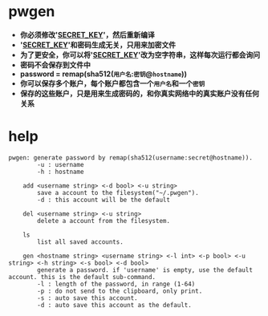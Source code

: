 # pwgen
- **你必须修改'[SECRET_KEY](https://github.com/zzztttkkk/pwgen/blob/master/secret.go#L4)'，然后重新编译**
- **'[SECRET_KEY](https://github.com/zzztttkkk/pwgen/blob/master/secret.go#L4)'和密码生成无关，只用来加密文件**
- **为了更安全，你可以将'[SECRET_KEY](https://github.com/zzztttkkk/pwgen/blob/master/secret.go#L4)'改为空字符串，这样每次运行都会询问**
- **密码不会保存到文件中**
- **password = remap(sha512(`用户名`:`密钥`@`hostname`))**
- **你可以保存多个账户，每个账户都包含一个`用户名`和一个`密钥`**
- **保存的这些账户，只是用来生成密码的，和你真实网络中的真实账户没有任何关系**

# help
```
pwgen: generate password by remap(sha512(username:secret@hostname)).
        -u : username
        -h : hostname

    add <username string> <-d bool> <-u string>
        save a account to the filesystem("~/.pwgen").
        -d : this account will be the default
	
    del <username string> <-u string>
        delete a account from the filesystem.

    ls
        list all saved accounts.

    gen <hostname string> <username string> <-l int> <-p bool> <-u string> <-h string> <-s bool> <-d bool>
        generate a password. if 'username' is empty, use the default account. this is the default sub-command.
        -l : length of the password, in range (1-64)
        -p : do not send to the clipboard, only print. 
        -s : auto save this account.
        -d : auto save this account as the default.
```